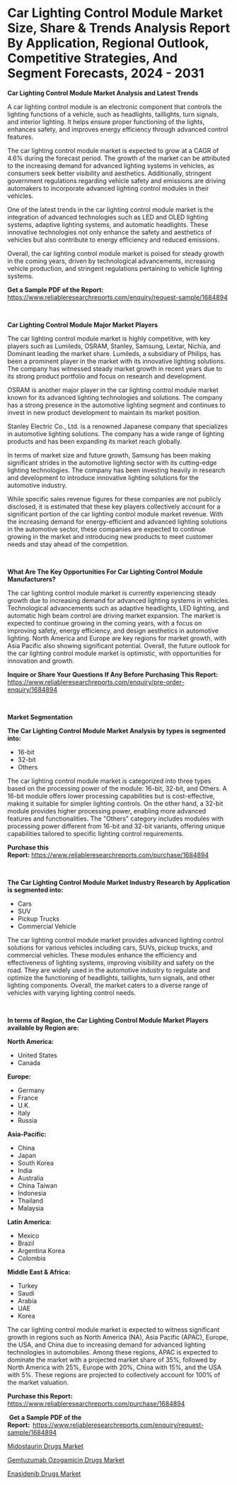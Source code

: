 <p><h1>Car Lighting Control Module Market Size, Share & Trends Analysis Report By Application, Regional Outlook, Competitive Strategies, And Segment Forecasts, 2024 - 2031</h1></p><p><strong>Car Lighting Control Module Market Analysis and Latest Trends</strong></p>
<p><p>A car lighting control module is an electronic component that controls the lighting functions of a vehicle, such as headlights, taillights, turn signals, and interior lighting. It helps ensure proper functioning of the lights, enhances safety, and improves energy efficiency through advanced control features.</p><p>The car lighting control module market is expected to grow at a CAGR of 4.6% during the forecast period. The growth of the market can be attributed to the increasing demand for advanced lighting systems in vehicles, as consumers seek better visibility and aesthetics. Additionally, stringent government regulations regarding vehicle safety and emissions are driving automakers to incorporate advanced lighting control modules in their vehicles.</p><p>One of the latest trends in the car lighting control module market is the integration of advanced technologies such as LED and OLED lighting systems, adaptive lighting systems, and automatic headlights. These innovative technologies not only enhance the safety and aesthetics of vehicles but also contribute to energy efficiency and reduced emissions.</p><p>Overall, the car lighting control module market is poised for steady growth in the coming years, driven by technological advancements, increasing vehicle production, and stringent regulations pertaining to vehicle lighting systems.</p></p>
<p><strong>Get a Sample PDF of the Report:&nbsp;</strong> <a href="https://www.reliableresearchreports.com/enquiry/request-sample/1684894">https://www.reliableresearchreports.com/enquiry/request-sample/1684894</a></p>
<p>&nbsp;</p>
<p><strong>Car Lighting Control Module Major Market Players</strong></p>
<p><p>The car lighting control module market is highly competitive, with key players such as Lumileds, OSRAM, Stanley, Samsung, Lextar, Nichia, and Dominant leading the market share. Lumileds, a subsidiary of Philips, has been a prominent player in the market with its innovative lighting solutions. The company has witnessed steady market growth in recent years due to its strong product portfolio and focus on research and development.</p><p>OSRAM is another major player in the car lighting control module market known for its advanced lighting technologies and solutions. The company has a strong presence in the automotive lighting segment and continues to invest in new product development to maintain its market position.</p><p>Stanley Electric Co., Ltd. is a renowned Japanese company that specializes in automotive lighting solutions. The company has a wide range of lighting products and has been expanding its market reach globally.</p><p>In terms of market size and future growth, Samsung has been making significant strides in the automotive lighting sector with its cutting-edge lighting technologies. The company has been investing heavily in research and development to introduce innovative lighting solutions for the automotive industry.</p><p>While specific sales revenue figures for these companies are not publicly disclosed, it is estimated that these key players collectively account for a significant portion of the car lighting control module market revenue. With the increasing demand for energy-efficient and advanced lighting solutions in the automotive sector, these companies are expected to continue growing in the market and introducing new products to meet customer needs and stay ahead of the competition.</p></p>
<p>&nbsp;</p>
<p><strong>What Are The Key Opportunities For Car Lighting Control Module Manufacturers?</strong></p>
<p><p>The car lighting control module market is currently experiencing steady growth due to increasing demand for advanced lighting systems in vehicles. Technological advancements such as adaptive headlights, LED lighting, and automatic high beam control are driving market expansion. The market is expected to continue growing in the coming years, with a focus on improving safety, energy efficiency, and design aesthetics in automotive lighting. North America and Europe are key regions for market growth, with Asia Pacific also showing significant potential. Overall, the future outlook for the car lighting control module market is optimistic, with opportunities for innovation and growth.</p></p>
<p><strong>Inquire or Share Your Questions If Any Before Purchasing This Report:</strong> <a href="https://www.reliableresearchreports.com/enquiry/pre-order-enquiry/1684894">https://www.reliableresearchreports.com/enquiry/pre-order-enquiry/1684894</a></p>
<p>&nbsp;</p>
<p><strong>Market Segmentation</strong></p>
<p><strong>The Car Lighting Control Module Market Analysis by types is segmented into:</strong></p>
<p><ul><li>16-bit</li><li>32-bit</li><li>Others</li></ul></p>
<p><p>The car lighting control module market is categorized into three types based on the processing power of the module: 16-bit, 32-bit, and Others. A 16-bit module offers lower processing capabilities but is cost-effective, making it suitable for simpler lighting controls. On the other hand, a 32-bit module provides higher processing power, enabling more advanced features and functionalities. The "Others" category includes modules with processing power different from 16-bit and 32-bit variants, offering unique capabilities tailored to specific lighting control requirements.</p></p>
<p><strong>Purchase this Report:&nbsp;</strong><a href="https://www.reliableresearchreports.com/purchase/1684894">https://www.reliableresearchreports.com/purchase/1684894</a></p>
<p>&nbsp;</p>
<p><strong>The Car Lighting Control Module Market Industry Research by Application is segmented into:</strong></p>
<p><ul><li>Cars</li><li>SUV</li><li>Pickup Trucks</li><li>Commercial Vehicle</li></ul></p>
<p><p>The car lighting control module market provides advanced lighting control solutions for various vehicles including cars, SUVs, pickup trucks, and commercial vehicles. These modules enhance the efficiency and effectiveness of lighting systems, improving visibility and safety on the road. They are widely used in the automotive industry to regulate and optimize the functioning of headlights, taillights, turn signals, and other lighting components. Overall, the market caters to a diverse range of vehicles with varying lighting control needs.</p></p>
<p>&nbsp;</p>
<p><strong>In terms of Region, the Car Lighting Control Module Market Players available by Region are:</strong></p>
<p>
    <p> <strong> North America: </strong>
        <ul>
            <li>United States</li>
            <li>Canada</li>
        </ul>
        </p> 
    <p> <strong> Europe: </strong>
        <ul>
            <li>Germany</li>
            <li>France</li>
            <li>U.K.</li>
            <li>Italy</li>
            <li>Russia</li>
        </ul>
        </p> 
    <p> <strong> Asia-Pacific: </strong>
        <ul>
            <li>China</li>
            <li>Japan</li>
            <li>South Korea</li>
            <li>India</li>
            <li>Australia</li>
            <li>China Taiwan</li>
            <li>Indonesia</li>
            <li>Thailand</li>
            <li>Malaysia</li>
        </ul>
        </p> 
    <p> <strong> Latin America: </strong>
        <ul>
            <li>Mexico</li>
            <li>Brazil</li>
            <li>Argentina Korea</li>
            <li>Colombia</li>
        </ul>
        </p> 
    <p> <strong> Middle East & Africa: </strong>
        <ul>
            <li>Turkey</li>
            <li>Saudi</li>
            <li>Arabia</li>
            <li>UAE</li>
            <li>Korea</li>
        </ul>
    </p>
    </p>
<p><p>The car lighting control module market is expected to witness significant growth in regions such as North America (NA), Asia Pacific (APAC), Europe, the USA, and China due to increasing demand for advanced lighting technologies in automobiles. Among these regions, APAC is expected to dominate the market with a projected market share of 35%, followed by North America with 25%, Europe with 20%, China with 15%, and the USA with 5%. These regions are projected to collectively account for 100% of the market valuation.</p></p>
<p><strong>Purchase this Report: </strong><a href="https://www.reliableresearchreports.com/purchase/1684894">https://www.reliableresearchreports.com/purchase/1684894</a></p>
<p>&nbsp;<strong>Get a Sample PDF of the Report:&nbsp;&nbsp;</strong><a href="https://www.reliableresearchreports.com/enquiry/request-sample/1684894">https://www.reliableresearchreports.com/enquiry/request-sample/1684894</a></p>
<p><strong></strong></p>
<p><p><a href="https://view.publitas.com/reportprime-1/midostaurin-drugs-market-size-growing-and-forecasted-for-period-from-2023-2030-and-provides-complete-market-analysis-of-this-market/">Midostaurin Drugs Market</a></p><p><a href="https://view.publitas.com/reportprime-1/gemtuzumab-ozogamicin-drugs-market-furnish-information-about-market-size-market-share-market-dynamics-and-projections-spanning-from-2023-to-2030/">Gemtuzumab Ozogamicin Drugs Market</a></p><p><a href="https://view.publitas.com/reportprime-1/enasidenib-drugs-market-size-share-trends-analysis-report-by-application-regional-outlook-competitive-strategies-and-segment-forecasts-2023-2030/">Enasidenib Drugs Market</a></p></p>